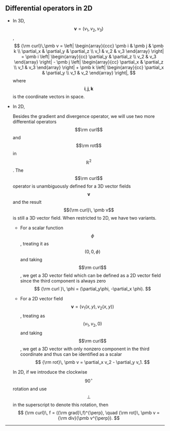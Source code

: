 ## Differential operators in 2D

- In 3D, $$\pmb v = (v_1,v_2, v_3)$$, 
  $$
  {\rm curl}\,\pmb v = \left| \begin{array}{ccc}
  \pmb i & \pmb j & \pmb k \\
  \partial_x & \partial_y & \partial_z \\ 
   v_1 & v_2 & v_3
  \end{array} \right| = \pmb i \left| \begin{array}{cc}
  \partial_y & \partial_z \\ 
   v_2 & v_3
  \end{array} \right| - \pmb j \left| \begin{array}{cc}
  \partial_x & \partial_z \\ 
   v_1 & v_3
  \end{array} \right| + \pmb k \left| \begin{array}{cc}
  \partial_x & \partial_y \\ 
   v_1 & v_2
  \end{array} \right|,
  $$
  where $$\pmb i, \pmb j, \pmb k$$ is the coordinate vectors in space.

  

- In 2D, 

  Besides the gradient and divergence operator, we will use two more differential operators $$\rm curl$$ and $$\rm rot$$ in $$\mathbb R^2$$. The $$\rm curl$$ operator is unambiguously defined for a 3D vector fields $$\pmb v$$ and the result $${\rm curl}\, \pmb v$$ is still a 3D vector field. When restricted to 2D, we have two variants. 

  - For a scalar function $$\phi$$, treating it as $$(0,0,\phi)$$ and taking $$\rm curl$$, we get a 3D vector field which can be defined as a 2D vector field since the third component is always zero
    $$
    {\rm curl }\, \phi = (\partial_y\phi, -\partial_x \phi).
    $$

  - For a 2D vector field $$\pmb v = (v_1(x,y),v_2(x,y))$$, treating as $$(v_1,v_2,0)$$ and taking $$\rm curl$$, we get a 3D vector with only nonzero component in the third coordinate and thus can be identified as a scalar
    $$
    {\rm rot}\, \pmb v = \partial_x v_2 - \partial_y v_1.
    $$

  In 2D, if we introduce the clockwise $$90^\circ$$ rotation and use $$\perp$$ in the superscript to denote this rotation, then
  $$
  {\rm curl}\, f = ({\rm grad}\,f)^{\perp}, \quad {\rm rot}\, \pmb v = {\rm div}(\pmb v^{\perp}).
  $$

---



